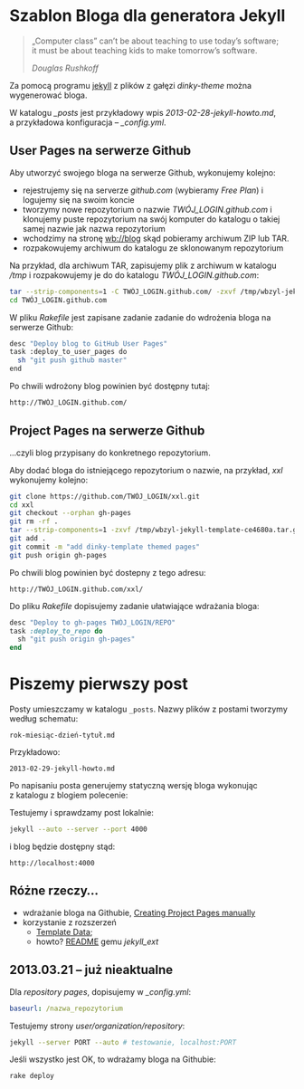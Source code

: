 # Szablon Bloga dla generatora Jekyll

> „Computer class” can’t be about teaching to use today’s software;<br>
> it must be about teaching kids to make tomorrow’s software.
>
> *Douglas Rushkoff*

Za pomocą programu [jekyll](https://github.com/mojombo/jekyll) z plików
z gałęzi *dinky-theme* można wygenerować bloga.

W katalogu *_posts* jest przykładowy wpis *2013-02-28-jekyll-howto.md*,
a przykładowa konfiguracja – *_config.yml*.


## User Pages na serwerze Github

Aby utworzyć swojego bloga na serwerze Github,
wykonujemy kolejno:

- rejestrujemy się na serverze *github.com*
  (wybieramy *Free Plan*) i logujemy się na swoim koncie
- tworzymy nowe repozytorium o nazwie *TWÓJ_LOGIN.github.com*
  i klonujemy puste repozytorium na swój komputer
  do katalogu o takiej samej nazwie jak nazwa repozytorium
- wchodzimy na stronę [wb://blog](http://wbzyl.github.com/)
  skąd pobieramy archiwum ZIP lub TAR.
- rozpakowujemy archiwum do katalogu ze sklonowanym repozytorium

Na przykład, dla archiwum TAR, zapisujemy plik z archiwum
w katalogu */tmp* i rozpakowujemy je do do katalogu *TWÓJ_LOGIN.github.com*:

```sh
tar --strip-components=1 -C TWÓJ_LOGIN.github.com/ -zxvf /tmp/wbzyl-jekyll-template-ce4680a.tar.gz
cd TWÓJ_LOGIN.github.com
```

W pliku *Rakefile* jest zapisane zadanie zadanie do
wdrożenia bloga na serwerze Github:

```sh
desc "Deploy blog to GitHub User Pages"
task :deploy_to_user_pages do
  sh "git push github master"
end
```

Po chwili wdrożony blog powinien być dostępny tutaj:

```sh
http://TWÓJ_LOGIN.github.com/
```


## Project Pages na serwerze Github

…czyli blog przypisany do konkretnego repozytorium.

Aby dodać bloga do istniejącego repozytorium o nazwie, na przykład,
*xxl* wykonujemy kolejno:

```sh
git clone https://github.com/TWÓJ_LOGIN/xxl.git
cd xxl
git checkout --orphan gh-pages
git rm -rf .
tar --strip-components=1 -zxvf /tmp/wbzyl-jekyll-template-ce4680a.tar.gz
git add .
git commit -m "add dinky-template themed pages"
git push origin gh-pages
```
Po chwili blog powinien być dostepny z tego adresu:

    http://TWÓJ_LOGIN.github.com/xxl/

Do pliku *Rakefile* dopisujemy zadanie ułatwiające wdrażania bloga:

```ruby
desc "Deploy to gh-pages TWÓJ_LOGIN/REPO"
task :deploy_to_repo do
  sh "git push origin gh-pages"
end
```


# Piszemy pierwszy post

Posty umieszczamy w katalogu `_posts`.
Nazwy plików z postami tworzymy według schematu:

    rok-miesiąc-dzień-tytuł.md

Przykładowo:

    2013-02-29-jekyll-howto.md

Po napisaniu posta generujemy statyczną wersję bloga wykonując
z katalogu z blogiem polecenie:

Testujemy i sprawdzamy post lokalnie:

```sh
jekyll --auto --server --port 4000
```

i blog będzie dostępny stąd:

    http://localhost:4000


## Różne rzeczy…

* wdrażanie bloga na Githubie, [Creating Project Pages manually](https://help.github.com/articles/creating-project-pages-manually)
* korzystanie z rozszerzeń
  - [Template Data](https://github.com/mojombo/jekyll/wiki/template-data);
  - howto? [README](http://github.com/rfelix/jekyll_ext) gemu *jekyll_ext*


## 2013.03.21 – już nieaktualne

Dla *repository pages*, dopisujemy w *_config.yml*:

```yaml
baseurl: /nazwa_repozytorium
```

Testujemy strony *user/organization/repository*:

```sh
jekyll --server PORT --auto # testowanie, localhost:PORT
```

Jeśli wszystko jest OK, to wdrażamy bloga na Githubie:

```sh
rake deploy
```

